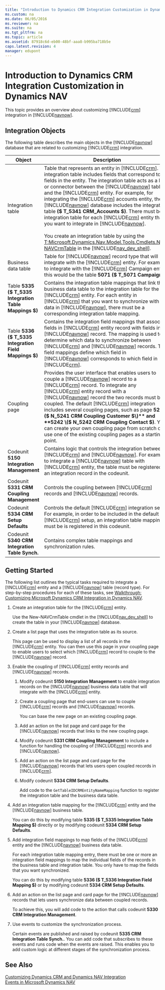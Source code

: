 ```yaml
---
title: "Introduction to Dynamics CRM Integration Customization in Dynamics NAV"
ms.custom: na
ms.date: 06/05/2016
ms.reviewer: na
ms.suite: na
ms.tgt_pltfrm: na
ms.topic: article
ms.assetid: 87918c6d-eb00-48bf-aaa8-b995ba718b5e
caps.latest.revision: 4
manager: edupont
---
```

# Introduction to Dynamics CRM Integration Customization in Dynamics NAV
This topic provides an overview about customizing [!INCLUDE[crm](../dynamics-nav/includes/crm_md.md)] integration in [!INCLUDE[navnow](../dynamics-nav/includes/navnow_md.md)].  
  
## Integration Objects  
 The following table describes the main objects in the [!INCLUDE[navnow](../dynamics-nav/includes/navnow_md.md)] database that are related to customizing [!INCLUDE[crm](../dynamics-nav/includes/crm_md.md)] integration.  
  
|Object|Description|  
|------------|-----------------|  
|Integration table|Table that represents an entity in [!INCLUDE[crm](../dynamics-nav/includes/crm_md.md)]. The integration table includes fields that correspond to fields in the entity. The integration table acts as a link or connector between the [!INCLUDE[navnow](../dynamics-nav/includes/navnow_md.md)] table and the [!INCLUDE[crm](../dynamics-nav/includes/crm_md.md)] entity. For example, for integrating the [!INCLUDE[crm](../dynamics-nav/includes/crm_md.md)] accounts entity, the [!INCLUDE[navnow](../dynamics-nav/includes/navnow_md.md)] database includes the integration table **\($ T\_5341 CRM\_Accounts $\)**. There must be an integration table for each [!INCLUDE[crm](../dynamics-nav/includes/crm_md.md)] entity that you want to integrate in [!INCLUDE[navnow](../dynamics-nav/includes/navnow_md.md)].<br /><br /> You create an integration table by using the [T:Microsoft.Dynamics.Nav.Model.Tools.Cmdlets.New\-NAVCrmTable](assetId:///T:Microsoft.Dynamics.Nav.Model.Tools.Cmdlets.New-NAVCrmTable) in the [!INCLUDE[nav_dev_shell](../dynamics-nav/includes/nav_dev_shell_md.md)].|  
|Business data table|Table for [!INCLUDE[navnow](../dynamics-nav/includes/navnow_md.md)] record type that will integrate with the [!INCLUDE[crm](../dynamics-nav/includes/crm_md.md)] entity. For example, to integrate with the [!INCLUDE[crm](../dynamics-nav/includes/crm_md.md)] Campaign entity, this would be the table **5071 \($ T\_5071 Campaign $\)**.|  
|Table **5335 \($ T\_5335 Integration Table Mappings $\)**|Contains the integration table mappings that link the business data table to the integration table for the [!INCLUDE[crm](../dynamics-nav/includes/crm_md.md)] entity. For each entity in [!INCLUDE[crm](../dynamics-nav/includes/crm_md.md)] that you want to synchronize with data in [!INCLUDE[navnow](../dynamics-nav/includes/navnow_md.md)], there must be a corresponding integration table mapping.|  
|Table **5336 \($ T\_5335 Integration Field Mappings $\)**|Contains the integration field mappings that associate fields in [!INCLUDE[crm](../dynamics-nav/includes/crm_md.md)] entity record with fields in a [!INCLUDE[navnow](../dynamics-nav/includes/navnow_md.md)] record. The mapping is used to determine which data to synchronize between [!INCLUDE[crm](../dynamics-nav/includes/crm_md.md)] and [!INCLUDE[navnow](../dynamics-nav/includes/navnow_md.md)] records. The field mappings define which field in [!INCLUDE[navnow](../dynamics-nav/includes/navnow_md.md)] corresponds to which field in [!INCLUDE[crm](../dynamics-nav/includes/crm_md.md)].|  
|Coupling page|Provides the user interface that enables users to couple a [!INCLUDE[navnow](../dynamics-nav/includes/navnow_md.md)] record to a [!INCLUDE[crm](../dynamics-nav/includes/crm_md.md)] record. To integrate any [!INCLUDE[crm](../dynamics-nav/includes/crm_md.md)] entity record with a [!INCLUDE[navnow](../dynamics-nav/includes/navnow_md.md)] record the two records must be coupled. The default [!INCLUDE[crm](../dynamics-nav/includes/crm_md.md)] integration includes several coupling pages, such as page **5241 \($ N\_5241 CRM Coupling Customer $\)** and **5242 \($ N\_5242 CRM Coupling Contact $\)**. You can create your own coupling page from scratch or use one of the existing coupling pages as a starting point.|  
|Codeunit **5150 Integration Management**|Contains logic that controls the integration between [!INCLUDE[crm](../dynamics-nav/includes/crm_md.md)] and [!INCLUDE[navnow](../dynamics-nav/includes/navnow_md.md)]. For example, to integrate a [!INCLUDE[navnow](../dynamics-nav/includes/navnow_md.md)] table with [!INCLUDE[crm](../dynamics-nav/includes/crm_md.md)] entity, the table must be registered as an integration record in the codeunit.|  
|Codeunit **5331 CRM Coupling Management**|Controls the coupling between [!INCLUDE[crm](../dynamics-nav/includes/crm_md.md)] records and [!INCLUDE[navnow](../dynamics-nav/includes/navnow_md.md)] records.|  
|Codeunit **5334 CRM Setup Defaults**|Controls the default [!INCLUDE[crm](../dynamics-nav/includes/crm_md.md)] integration setup. For example, in order to be included in the default [!INCLUDE[crm](../dynamics-nav/includes/crm_md.md)] setup, an integration table mapping must be is registered in this codeunit.|  
|Codeunit **5340 CRM Integration Table Synch.**|Contains complex table mappings and synchronization rules.|  
  
## Getting Started  
 The following list outlines the typical tasks required to integrate a [!INCLUDE[crm](../dynamics-nav/includes/crm_md.md)] entity and a [!INCLUDE[navnow](../dynamics-nav/includes/navnow_md.md)] table \(record type\). For step\-by\-step procedures for each of these tasks, see [Walkthrough: Customizing Microsoft Dynamics CRM Integration in Dynamics NAV](../Topic/Walkthrough:%20Customizing%20Microsoft%20Dynamics%20CRM%20Integration%20in%20Dynamics%20NAV.md).  
  
1.  Create an integration table for the [!INCLUDE[crm](../dynamics-nav/includes/crm_md.md)] entity.  
  
     Use the New\-NAVCrmTable cmdlet in the [!INCLUDE[nav_dev_shell](../dynamics-nav/includes/nav_dev_shell_md.md)] to create the table in your [!INCLUDE[navnow](../dynamics-nav/includes/navnow_md.md)] database.  
  
2.  Create a list page that uses the integration table as its source.  
  
     This page can be used to display a list of all records in the [!INCLUDE[crm](../dynamics-nav/includes/crm_md.md)] entity. You can then use this page in your coupling page to enable users to select which [!INCLUDE[crm](../dynamics-nav/includes/crm_md.md)] record to couple to the [!INCLUDE[navnow](../dynamics-nav/includes/navnow_md.md)] record.  
  
3.  Enable the coupling of [!INCLUDE[crm](../dynamics-nav/includes/crm_md.md)] entity records and [!INCLUDE[navnow](../dynamics-nav/includes/navnow_md.md)] records.  
  
    1.  Modify codeunit **5150 Integration Management** to enable integration records on the [!INCLUDE[navnow](../dynamics-nav/includes/navnow_md.md)] business data table that will integrate with the [!INCLUDE[crm](../dynamics-nav/includes/crm_md.md)] entity.  
  
    2.  Create a coupling page that end\-users can use to couple [!INCLUDE[crm](../dynamics-nav/includes/crm_md.md)] records and [!INCLUDE[navnow](../dynamics-nav/includes/navnow_md.md)] records.  
  
         You can base the new page on an existing coupling page.  
  
    3.  Add an action on the list page and card page for the [!INCLUDE[navnow](../dynamics-nav/includes/navnow_md.md)] records that links to the new coupling page.  
  
    4.  Modify codeunit **5331 CRM Coupling Management** to include a function for handling the coupling of [!INCLUDE[crm](../dynamics-nav/includes/crm_md.md)] records and [!INCLUDE[navnow](../dynamics-nav/includes/navnow_md.md)].  
  
    5.  Add an action on the list page and card page for the [!INCLUDE[navnow](../dynamics-nav/includes/navnow_md.md)] records that lets users open coupled records in [!INCLUDE[crm](../dynamics-nav/includes/crm_md.md)].  
  
    6.  Modify codeunit **5334 CRM Setup Defaults**.  
  
         Add code to the `GetTableIDCRMEntityNameMapping` function to register the integration table and the business data table.  
  
4.  Add an integration table mapping for the [!INCLUDE[crm](../dynamics-nav/includes/crm_md.md)] entity and the [!INCLUDE[navnow](../dynamics-nav/includes/navnow_md.md)] business table.  
  
     You can do this by modifying table **5335 \($ T\_5335 Integration Table Mapping $\)** directly or by modifying codeunit **5334 CRM Setup Defaults**.  
  
5.  Add integration field mappings to map fields of the [!INCLUDE[crm](../dynamics-nav/includes/crm_md.md)] entity and the [!INCLUDE[navnow](../dynamics-nav/includes/navnow_md.md)] business data table.  
  
     For each integration table mapping entry, there must be one or more an integration field mappings to map the individual fields of the records in the business table and integration table. You only have to map the fields that you want synchronized.  
  
     You can do this by modifying table **5336 \($ T\_5336 Integration Field Mapping $\)** or by modifying codeunit **5334 CRM Setup Defaults**.  
  
6.  Add an action on the list page and card page for the [!INCLUDE[navnow](../dynamics-nav/includes/navnow_md.md)] records that lets users synchronize data between coupled records.  
  
     To achieve this, you will add code to the action that calls codeunit **5330 CRM Integration Management**.  
  
7.  Use events to customize the synchronization process.  
  
     Certain events are published and raised by codeunit **5335 CRM Integration Table Synch.**. You can add code that subscribes to these events and runs code when the events are raised. This enables you to add custom logic at different stages of the synchronization process.  
  
## See Also  
 [Customizing Dynamics CRM and Dynamics NAV Integration](../dynamics-nav/Customizing-Dynamics-CRM-and-Dynamics-NAV-Integration.md)   
 [Events in Microsoft Dynamics NAV](../dynamics-nav/Events-in-Microsoft-Dynamics-NAV.md)